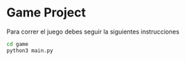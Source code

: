 # Game Project 

Para correr el juego debes seguir la siguientes instrucciones

```sh
cd game
python3 main.py
```
